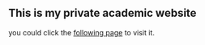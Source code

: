 ## **This is my private academic website**

you could click the [following page](https://ammydk.github.io/AmmyDKpages.github.io/) to visit it.
   

